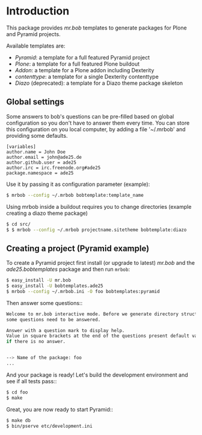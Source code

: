 # Introduction


This package provides *mr.bob* templates to generate packages for
Plone and Pyramid projects.

Available templates are:

- *Pyramid*: a template for a full featured Pyramid project
- *Plone*: a template for a full featured Plone buildout
- *Addon*: a template for a Plone addon including Dexterity
- *contenttype*: a template for a single Dexterity contenttype
- *Diazo* (deprecated): a template for a Diazo theme package skeleton


## Global settings

Some answers to bob's questions can be pre-filled based on global configuration
so you don't have to answer them every time. You can store this configuration
on you local computer, by adding a file '~/.mrbob' and providing some defaults.

```
[variables]
author.name = John Doe
author.email = john@ade25.de
author.github.user = ade25
author.irc = irc.freenode.org#ade25
package.namespace = ade25
```

Use it by passing it as configuration parameter (example):

```bash
$ mrbob --config ~/.mrbob bobtemplate:template_name
```

Using mrbob inside a buildout requires you to change directories (example
creating a diazo theme package)

```bash
$ cd src/
$ $ mrbob --config ~/.mrbob projectname.sitetheme bobtemplate:diazo
```

## Creating a project (Pyramid example)

To create a Pyramid project first install (or upgrade to latest) *mr.bob* and
the *ade25.bobtemplates* package and then run `mrbob`:

```bash
$ easy_install -U mr.bob
$ easy_install -U bobtemplates.ade25
$ mrbob --config ~/.mrbob.ini -O foo bobtemplates:pyramid
```

Then answer some questions::

```bash
Welcome to mr.bob interactive mode. Before we generate directory structure,
some questions need to be answered.

Answer with a question mark to display help.
Value in square brackets at the end of the questions present default value
if there is no answer.


--> Name of the package: foo
...
```

And your package is ready! Let's build the development environment and see
if all tests pass::

```bash
$ cd foo
$ make
```

Great, you are now ready to start Pyramid::

```bash
$ make db
$ bin/pserve etc/development.ini
```
